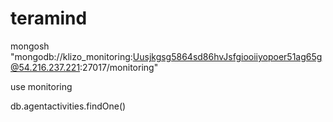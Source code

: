 # teramind

mongosh "mongodb://klizo_monitoring:Uusjkgsg5864sd86hvJsfgiooiiyopoer51ag65g@54.216.237.221:27017/monitoring"

use monitoring

db.agentactivities.findOne()